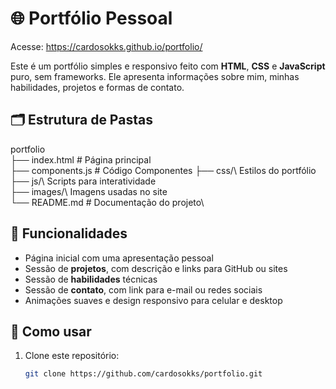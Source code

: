 # 🌐 Portfólio Pessoal

Acesse: https://cardosokks.github.io/portfolio/

Este é um portfólio simples e responsivo feito com **HTML**, **CSS** e **JavaScript** puro, sem frameworks. Ele apresenta informações sobre mim, minhas habilidades, projetos e formas de contato.

## 🗂️ Estrutura de Pastas

portfolio \
├── index.html # Página principal\
├── components.js # Código Componentes
├── css/\ Estilos do portfólio\
├── js/\ Scripts para interatividade\
├── images/\ Imagens usadas no site\
└── README.md # Documentação do projeto\


## 🧩 Funcionalidades

- Página inicial com uma apresentação pessoal
- Sessão de **projetos**, com descrição e links para GitHub ou sites
- Sessão de **habilidades** técnicas
- Sessão de **contato**, com link para e-mail ou redes sociais
- Animações suaves e design responsivo para celular e desktop

## 🚀 Como usar

1. Clone este repositório:
   ```bash
   git clone https://github.com/cardosokks/portfolio.git
